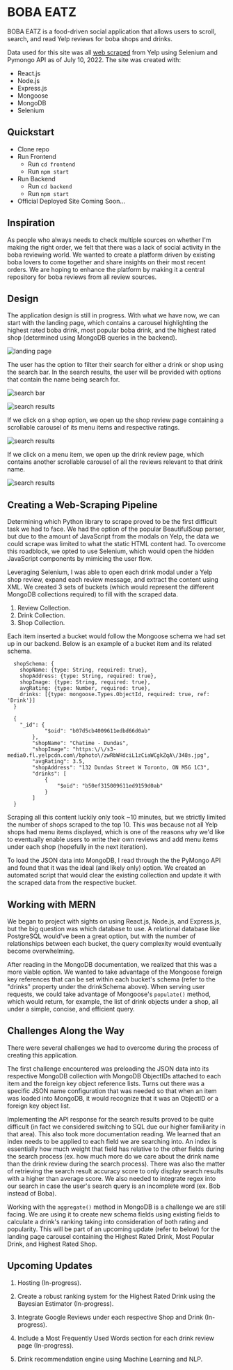 # BOBA EATZ

BOBA EATZ is a food-driven social application that allows users to scroll, search, and 
read Yelp reviews for boba shops and drinks.

Data used for this site was all [web scraped](https://github.com/Erick-Yan/BOBA-EATZ/tree/main/ReviewScraper) from Yelp using Selenium and Pymongo API as of July 10, 2022. The site was created with:

- React.js
- Node.js
- Express.js
- Mongoose
- MongoDB
- Selenium

## Quickstart

- Clone repo
- Run Frontend
  - Run ```cd frontend```
  - Run ```npm start```
- Run Backend
  - Run ```cd backend```
  - Run ```npm start```
- Official Deployed Site Coming Soon...


## Inspiration

As people who always needs to check multiple sources on whether I'm making the right order, we felt that there was a lack of social activity in the boba reviewing world. We wanted to create a platform driven by existing boba lovers to come together and share insights on their most recent orders. We are hoping to enhance the platform by making it a central repository for boba reviews from all review sources.

## Design

The application design is still in progress. With what we have now, we can start with the landing page, which contains a carousel highlighting the highest rated boba drink, most popular boba drink, and the highest rated shop (determined using MongoDB queries in the backend).

![landing page](/images/landing-page.png)

The user has the option to filter their search for either a drink or shop using the search bar. In the search results, the user will be provided with options that contain the name being search for.

![search bar](/images/search-bar.png)

![search results](/images/search-results.png)

If we click on a shop option, we open up the shop review page containing a scrollable carousel of its menu items and respective ratings.

![search results](/images/shop-review.png)

If we click on a menu item, we open up the drink review page, which contains another scrollable carousel of all the reviews relevant to that drink name.

![search results](/images/drink-review.png)

## Creating a Web-Scraping Pipeline

Determining which Python library to scrape proved to be the first difficult task we had to face. We had the option of the popular BeautifulSoup parser, but due to the amount of JavaScript from the modals on Yelp, the data we could scrape was limited to what the static HTML content had. To overcome this roadblock, we opted to use Selenium, which would open the hidden JavaScript components by mimicing the user flow.

Leveraging Selenium, I was able to open each drink modal under a Yelp shop review, expand each review message, and extract the content using XML. We created 3 sets of buckets (which would represent the different MongoDB collections required) to fill with the scraped data. 

  1. Review Collection.
  2. Drink Collection.
  3. Shop Collection.

Each item inserted a bucket would follow the Mongoose schema we had set up in our backend. Below is an example of a bucket item and its related schema.

```
  shopSchema: {
    shopName: {type: String, required: true},
    shopAddress: {type: String, required: true},
    shopImage: {type: String, required: true},
    avgRating: {type: Number, required: true},
    drinks: [{type: mongoose.Types.ObjectId, required: true, ref: 'Drink'}]
  }
```
```
  {
    "_id": {
            "$oid": "b07d5cb4009611edbd66d0ab"
        },
        "shopName": "Chatime - Dundas",
        "shopImage": "https:\/\/s3-media0.fl.yelpcdn.com\/bphoto\/zwRbWHdciL1zCiaWCgkZqA\/348s.jpg",
        "avgRating": 3.5,
        "shopAddress": "132 Dundas Street W Toronto, ON M5G 1C3",
        "drinks": [
            {
                "$oid": "b50ef315009611ed9159d0ab"
            }
        ]
  }
```

Scraping all this content luckily only took ~10 minutes, but we strictly limited the number of shops scraped to the top 10. This was because not all Yelp shops had menu items displayed, which is one of the reasons why we'd like to eventually enable users to write their own reviews and add menu items under each shop (hopefully in the next iteration).

To load the JSON data into MongoDB, I read through the the PyMongo API and found that it was the ideal (and likely only) option. We created an automated script that would clear the existing collection and update it with the scraped data from the respective bucket.

## Working with MERN

We began to project with sights on using React.js, Node.js, and Express.js, but the big question was which database to use. A relational database like PostgreSQL would've been a great option, but with the number of relationships between each bucket, the query complexity would eventually become overwhelming.

After reading in the MongoDB documentation, we realized that this was a more viable option. We wanted to take advantage of the Mongoose foreign key references that can be set within each bucket's schema (refer to the "drinks" property under the drinkSchema above). When serving user requests, we could take advantage of Mongoose's `populate()` method, which would return, for example, the list of drink objects under a shop, all under a simple, concise, and efficient query.

## Challenges Along the Way

There were several challenges we had to overcome during the process of creating this application.

The first challenge encountered was preloading the JSON data into its respective MongoDB collection with MongoDB ObjectIDs attached to each item and the foreign key object reference lists. Turns out there was a specific JSON name configuration that was needed so that when an item was loaded into MongoDB, it would recognize that it was an ObjectID or a foreign key object list.

Implementing the API response for the search results proved to be quite difficult (in fact we considered switching to SQL due our higher familiarity in that area). This also took more documentation reading. We learned that an index needs to be applied to each field we are searching into. An index is essentially how much weight that field has relative to the other fields during the search process (ex. how much more do we care about the drink name than the drink review during the search process). There was also the matter of retrieving the search result accuracy score to only display search results with a higher than average score. We also needed to integrate regex into our search in case the user's search query is an incomplete word (ex. Bob instead of Boba).

Working with the `aggregate()` method in MongoDB is a challenge we are still facing. We are using it to create new schema fields using existing fields to calculate a drink's ranking taking into consideration of both rating and popularity. This will be part of an upcoming update (refer to below) for the landing page carousel containing the Highest Rated Drink, Most Popular Drink, and Highest Rated Shop.

## Upcoming Updates

1. Hosting (In-progress).

2. Create a robust ranking system for the Highest Rated Drink using the Bayesian Estimator (In-progress).

3. Integrate Google Reviews under each respective Shop and Drink (In-progress).

4. Include a Most Frequently Used Words section for each drink review page (In-progress). 

5. Drink recommendation engine using Machine Learning and NLP.